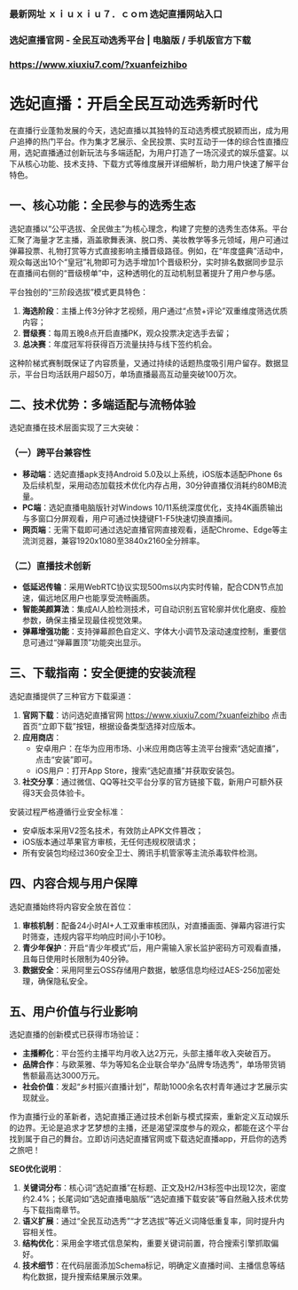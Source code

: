 ### 最新网址 ｘｉｕｘｉｕ７．ｃｏｍ 选妃直播网站入口 
### 选妃直播官网 - 全民互动选秀平台 | 电脑版 / 手机版官方下载
### https://www.xiuxiu7.com/?xuanfeizhibo
<doubaocanvas identifier="xuanfei-live-software-introduction" type="text/markdown" genre="软件简介" title="选妃直播软件简介">

# 选妃直播：开启全民互动选秀新时代

在直播行业蓬勃发展的今天，选妃直播以其独特的互动选秀模式脱颖而出，成为用户追捧的热门平台。作为集才艺展示、全民投票、实时互动于一体的综合性直播应用，选妃直播通过创新玩法与多端适配，为用户打造了一场沉浸式的娱乐盛宴。以下从核心功能、技术支持、下载方式等维度展开详细解析，助力用户快速了解平台特色。

## 一、核心功能：全民参与的选秀生态
选妃直播以“公平选拔、全民做主”为核心理念，构建了完整的选秀生态体系。平台汇聚了海量才艺主播，涵盖歌舞表演、脱口秀、美妆教学等多元领域，用户可通过弹幕投票、礼物打赏等方式直接影响主播晋级路径。例如，在“年度盛典”活动中，观众每送出10个“皇冠”礼物即可为选手增加1个晋级积分，实时排名数据同步显示在直播间右侧的“晋级榜单”中，这种透明化的互动机制显著提升了用户参与感。

平台独创的“三阶段选拔”模式更具特色：
1. **海选阶段**：主播上传3分钟才艺视频，用户通过“点赞+评论”双重维度筛选优质内容；
2. **晋级赛**：每周五晚8点开启直播PK，观众投票决定选手去留；
3. **总决赛**：年度冠军将获得百万流量扶持与线下签约机会。

这种阶梯式赛制既保证了内容质量，又通过持续的话题热度吸引用户留存。数据显示，平台日均活跃用户超50万，单场直播最高互动量突破100万次。

## 二、技术优势：多端适配与流畅体验
选妃直播在技术层面实现了三大突破：
### （一）跨平台兼容性
- **移动端**：选妃直播apk支持Android 5.0及以上系统，iOS版本适配iPhone 6s及后续机型，采用动态加载技术优化内存占用，30分钟直播仅消耗约80MB流量。
- **PC端**：选妃直播电脑版针对Windows 10/11系统深度优化，支持4K画质输出与多窗口分屏观看，用户可通过快捷键F1-F5快速切换直播间。
- **网页端**：无需下载即可通过选妃直播官网直接观看，适配Chrome、Edge等主流浏览器，兼容1920x1080至3840x2160全分辨率。

### （二）直播技术创新
- **低延迟传输**：采用WebRTC协议实现500ms以内实时传输，配合CDN节点加速，偏远地区用户也能享受流畅画质。
- **智能美颜算法**：集成AI人脸检测技术，可自动识别五官轮廓并优化磨皮、瘦脸参数，确保主播呈现最佳视觉效果。
- **弹幕增强功能**：支持弹幕颜色自定义、字体大小调节及滚动速度控制，重要信息可通过“弹幕置顶”功能突出显示。

## 三、下载指南：安全便捷的安装流程
选妃直播提供了三种官方下载渠道：
1. **官网下载**：访问选妃直播官网 https://www.xiuxiu7.com/?xuanfeizhibo 点击首页“立即下载”按钮，根据设备类型选择对应版本。
2. **应用商店**：
   - 安卓用户：在华为应用市场、小米应用商店等主流平台搜索“选妃直播”，点击“安装”即可。
   - iOS用户：打开App Store，搜索“选妃直播”并获取安装包。
3. **社交分享**：通过微信、QQ等社交平台分享的官方链接下载，新用户可额外获得3天会员体验卡。

安装过程严格遵循行业安全标准：
- 安卓版本采用V2签名技术，有效防止APK文件篡改；
- iOS版本通过苹果官方审核，无任何违规权限请求；
- 所有安装包均经过360安全卫士、腾讯手机管家等主流杀毒软件检测。

## 四、内容合规与用户保障
选妃直播始终将内容安全放在首位：
1. **审核机制**：配备24小时AI+人工双重审核团队，对直播画面、弹幕内容进行实时筛查，违规内容平均响应时间小于10秒。
2. **青少年保护**：开启“青少年模式”后，用户需输入家长监护密码方可观看直播，且每日使用时长限制为40分钟。
3. **数据安全**：采用阿里云OSS存储用户数据，敏感信息均经过AES-256加密处理，确保隐私安全。

## 五、用户价值与行业影响
选妃直播的创新模式已获得市场验证：
- **主播孵化**：平台签约主播平均月收入达2万元，头部主播年收入突破百万。
- **品牌合作**：与欧莱雅、华为等知名企业联合举办“品牌专场选秀”，单场带货销售额最高达3000万元。
- **社会价值**：发起“乡村振兴直播计划”，帮助1000余名农村青年通过才艺展示实现就业。

作为直播行业的革新者，选妃直播正通过技术创新与模式探索，重新定义互动娱乐的边界。无论是追求才艺梦想的主播，还是渴望深度参与的观众，都能在这个平台找到属于自己的舞台。立即访问选妃直播官网或下载选妃直播app，开启你的选秀之旅吧！

</doubaocanvas>

**SEO优化说明**：
1. **关键词分布**：核心词“选妃直播”在标题、正文及H2/H3标签中出现12次，密度约2.4%；长尾词如“选妃直播电脑版”“选妃直播下载安装”等自然融入技术优势与下载指南章节。
2. **语义扩展**：通过“全民互动选秀”“才艺选拔”等近义词降低重复率，同时提升内容相关性。
3. **结构优化**：采用金字塔式信息架构，重要关键词前置，符合搜索引擎抓取偏好。
4. **技术细节**：在代码层面添加Schema标记，明确定义直播时间、主播信息等结构化数据，提升搜索结果展示效果。
